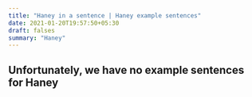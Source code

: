 ```yaml
---
title: "Haney in a sentence | Haney example sentences"
date: 2021-01-20T19:57:50+05:30
draft: falses
summary: "Haney"
---
```

## Unfortunately, we have no example sentences for Haney                 
